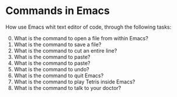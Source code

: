 # Commands in Emacs

How use Emacs whit text editor of code, through the following tasks:

0. What is the command to open a file from within Emacs?
1. What is the command to save a file?
2. What is the command to cut an entire line?
3. What is the command to paste?
4. What is the command to paste?
5. What is the command to undo?
6. What is the command to quit Emacs?
7. What is the command to play Tetris inside Emacs?
8. What is the command to talk to your doctor?
